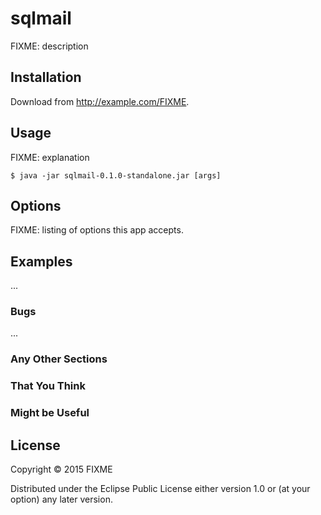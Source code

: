 # sqlmail

FIXME: description

## Installation

Download from http://example.com/FIXME.

## Usage

FIXME: explanation

    $ java -jar sqlmail-0.1.0-standalone.jar [args]

## Options

FIXME: listing of options this app accepts.

## Examples

...

### Bugs

...

### Any Other Sections
### That You Think
### Might be Useful

## License

Copyright © 2015 FIXME

Distributed under the Eclipse Public License either version 1.0 or (at
your option) any later version.
